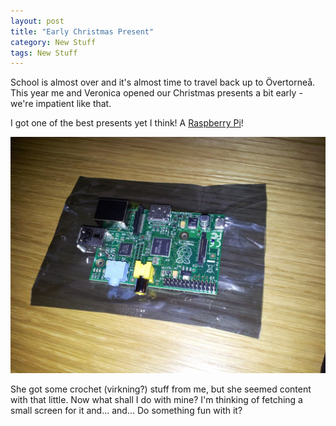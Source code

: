 ```yaml
---
layout: post
title: "Early Christmas Present"
category: New Stuff
tags: New Stuff
---
```



School is almost over and it's almost time to travel back up to Övertorneå. This year me and Veronica opened our Christmas presents a bit early - we're impatient like that.

I got one of the best presents yet I think! A [Raspberry Pi][]!

![Just look at this bad boy!](/images/christmas12.jpg)

She got some crochet (virkning?) stuff from me, but she seemed content with that little. Now what shall I do with mine? I'm thinking of fetching a small screen for it and... and... Do something fun with it?

[Raspberry Pi]: http://www.raspberrypi.org/



